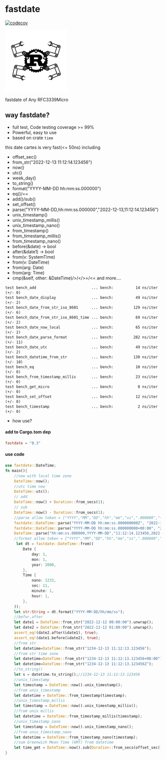 # fastdate

[![codecov](https://codecov.io/gh/rbatis/fastdate/graph/badge.svg?token=C97H2QBHAQ)](https://codecov.io/gh/rbatis/fastdate)

<img style="width: 200px;height: 200px;" width="200" height="200" src="https://github.com/rbatis/rbatis/blob/master/logo.png?raw=true" />

fastdate of Any RFC3339Micro


## way fastdate?
* full test, Code testing coverage >= 99%
* Powerful, easy to use
* based on crate `time`

this date cartes is very fast(<= 50ns) including 
* offset_sec()
* from_str("2022-12-13 11:12:14.123456")
* now()
* utc()
* week_day()
* to_string()
* format("YYYY-MM-DD hh:mm:ss.000000")
* eq()/==
* add()/sub()
* set_offset()
* parse("YYYY-MM-DD,hh:mm:ss.000000","2022-12-13,11:12:14.123456")
* unix_timestamp()
* unix_timestamp_millis()
* unix_timestamp_nano()
* from_timestamp()
* from_timestamp_millis()
* from_timestamp_nano()
* before(&date) -> bool
* after(&date1) -> bool
* from(v: SystemTime)
* from(v: DateTime)
* from(arg: Date)
* from(arg: Time)
* cmp(&self, other: &DateTime)/>/</>=/<= and more....

```log
test bench_add                         ... bench:          14 ns/iter (+/- 0)
test bench_date_display                ... bench:          49 ns/iter (+/- 2)
test bench_date_from_str_iso_8601      ... bench:         129 ns/iter (+/- 6)
test bench_date_from_str_iso_8601_time ... bench:          69 ns/iter (+/- 2)
test bench_date_now_local              ... bench:          65 ns/iter (+/- 2)
test bench_date_parse_format           ... bench:         282 ns/iter (+/- 11)
test bench_date_utc                    ... bench:          49 ns/iter (+/- 2)
test bench_datetime_from_str           ... bench:         130 ns/iter (+/- 10)
test bench_eq                          ... bench:          10 ns/iter (+/- 0)
test bench_from_timestamp_millis       ... bench:          23 ns/iter (+/- 0)
test bench_get_micro                   ... bench:           0 ns/iter (+/- 0)
test bench_set_offset                  ... bench:          12 ns/iter (+/- 0)
test bench_timestamp                   ... bench:           2 ns/iter (+/- 0)
```

* how use?

#### add to Cargo.tom dep
```toml
fastdate = "0.3"
```

#### use code
```rust
use fastdate::DateTime;
fn main(){
    //now with local time zone
    DateTime::now();
    //utc time now
    DateTime::utc();
    // add
    DateTime::now() + Duration::from_secs(1);
    // sub
    DateTime::now() - Duration::from_secs(1);
    //parse allow token = ["YYYY","MM","DD","hh","mm","ss",".000000","+00:00","Z"]
    fastdate::DateTime::parse("YYYY-MM-DD hh:mm:ss.000000000Z", "2022-12-13 11:12:14.123456789Z").unwrap();
    fastdate::DateTime::parse("YYYY-MM-DD hh:mm:ss.000000000+00:00", "2022-12-13 11:12:14.123456789+06:00").unwrap();
    DateTime::parse("hh:mm:ss.000000,YYYY-MM-DD","11:12:14.123456,2022-12-13").unwrap();
    //format allow token = ["YYYY","MM","DD","hh","mm","ss",".000000","+00:00","Z"]
     let dt = fastdate::DateTime::from((
        Date {
            day: 1,
            mon: 1,
            year: 2000,
        },
        Time {
            nano: 1233,
            sec: 11,
            minute: 1,
            hour: 1,
        },
    ));
    let str:String = dt.format("YYYY-MM-DD/hh/mm/ss");
    //befor,after
    let date1 = DateTime::from_str("2022-12-12 00:00:00").unwrap();
    let date2 = DateTime::from_str("2022-12-12 01:00:00").unwrap();
    assert_eq!(date2.after(&date1), true);
    assert_eq!(date1.before(&date2), true);
    //from str
    let datetime=DateTime::from_str("1234-12-13 11:12:13.123456");
    //from str time zone
    let datetime=DateTime::from_str("1234-12-13 11:12:13.123456+08:00");
    let datetime=DateTime::from_str("1234-12-13 11:12:13.123456Z");
    //to_string()
    let s = datetime.to_string();//1234-12-13 11:12:13.123456
    //unix_timestamp
    let timestamp = DateTime::now().unix_timestamp();
    //from unix_timestamp
    let datetime = DateTime::from_timestamp(timestamp);
    //unix_timestamp_millis
    let timestamp = DateTime::now().unix_timestamp_millis();
    //from unix millis
    let datetime = DateTime::from_timestamp_millis(timestamp);
    //unix_timestamp_nano
    let timestamp = DateTime::now().unix_timestamp_nano();
    //from unix_timestamp_nano
    let datetime = DateTime::from_timestamp_nano(timestamp);
    //sum Greenwich Mean Time (GMT) from datetime
    let time_gmt = DateTime::now().sub(Duration::from_secs(offset_sec() as u64));
}
```